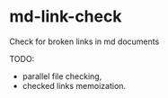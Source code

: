 # md-link-check
Check for broken links in md documents

TODO:

* parallel file checking,
* checked links memoization.
